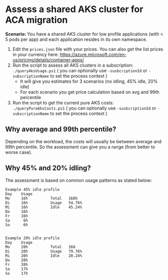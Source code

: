 # Assess a shared AKS cluster for ACA migration

**Scenario:** You have a shared AKS cluster for low profile applications (with < 5 pods per app) and each application resides in its own namespace.
 1. Edit the ``prices.json`` file with your prices. You can also get the list prices in your currency here: https://azure.microsoft.com/en-us/pricing/details/container-apps/
 1. Run the script to assess all AKS clusters in a subscription: ``./queryAksUsage.ps1`` ( you can optionally use ``-susbcriptionId`` or ``-subscriptionName`` to set the process context )
    * It will give you estimates for 3 scenarios (no idling, 45% idle, 20% idle)
    * For each scenario you get price calculation based on avg and 99th percentile
 1. Run the script to get the current pure AKS costs: ``./queryPureAksCosts.ps1`` ( you can optionally use ``-susbcriptionId`` or ``-subscriptionName`` to set the process context )


## Why average and 99th percentile?
Depending on the workload, the costs will usually be between average and 99th percentile. So the assessment can give you a range (from better to worse case).

## Why 45% and 20% idling?
The assessment is based on common usage patterns as stated below:
```
Example 45% idle profile
Day    Usage			
Mo	   16h		    Total	168h
Di	   16h		    Usage	54.76%
Mi	   16h		    Idle	45.24%
Do	   16h			
Fr	   16h			
Sa	    6h			
So	    6h			


Example 20% idle profile
Day	   Usage			
Mo	   20h		    Total	168
Di	   20h		    Usage	79.76%
Mi	   20h		    Idle	20.24%
Do	   20h			
Fr	   20h			
Sa	   17h			
So	   17h			
```
